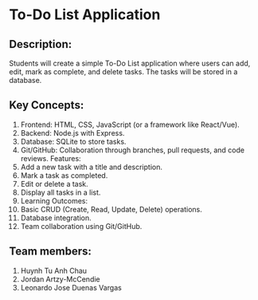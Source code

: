 # To-Do List Application

## Description:

Students will create a simple To-Do List application where users can add, edit, mark as complete, and delete tasks. The tasks will be stored in a database.

## Key Concepts:

1. Frontend: HTML, CSS, JavaScript (or a framework like React/Vue).
2. Backend: Node.js with Express.
3. Database: SQLite to store tasks.
4. Git/GitHub: Collaboration through branches, pull requests, and code reviews.
   Features:
5. Add a new task with a title and description.
6. Mark a task as completed.
7. Edit or delete a task.
8. Display all tasks in a list.
9. Learning Outcomes:
10. Basic CRUD (Create, Read, Update, Delete) operations.
11. Database integration.
12. Team collaboration using Git/GitHub.

## Team members:

1. Huynh Tu Anh Chau
2. Jordan Artzy-McCendie
3. Leonardo Jose Duenas Vargas
